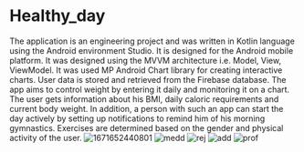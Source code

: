 # Healthy_day
The application is an engineering project and was written in Kotlin language using the Android environment
Studio. It is designed for the Android mobile platform. It was designed using the MVVM architecture i.e. Model, View, ViewModel. It was
used MP Android Chart library for creating interactive charts. User data is stored and retrieved from the Firebase database.
The app aims to control weight by entering it daily and monitoring it on a chart. The user gets information about his BMI, daily
caloric requirements and current body weight. In addition, a person with such an app can start the day actively by setting up notifications to remind him of his morning gymnastics. Exercises are determined based on the gender and physical activity of the user.
![1671652440801](https://user-images.githubusercontent.com/103385651/233669284-67e20ae5-772a-4c30-b8dc-7898a04b5071.jpg)
![medd](https://user-images.githubusercontent.com/103385651/163622994-a593583e-f830-4365-bb5b-328fcc4b6790.png)
![rej](https://user-images.githubusercontent.com/103385651/163623023-12f3c192-db0c-48ca-a57d-7c8dd517f965.png)
![add](https://user-images.githubusercontent.com/103385651/163623057-25b9f175-bd32-4ccd-896b-c1d5949ab197.png)
![prof](https://user-images.githubusercontent.com/103385651/163623061-a2ba7bcc-4a54-4753-acdc-4cda8723c8c0.png)
